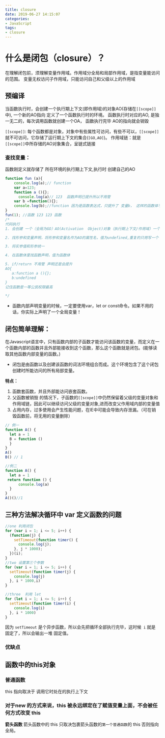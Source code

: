 ```yaml
---
title: closure
date: 2019-06-27 14:15:07
categories:
- JavaScript
tags:
- closure
---
```



# 什么是闭包（closure）？
在理解闭包前，须理解变量作用域。作用域分全局和局部作用域，是指变量能访问的范围。
变量无权访问子作用域，只能访问自己和父级以上的作用域

## 预编译

当函数执行时，会创建一个执行期上下文(即作用域)的对象AO(存储在`[[scope]]`中), 一个新的AO指向 定义了一个函数执行时的环境。
函数执行时对应的AO, 是独一无二的，每次调用函数就创建一个OA， 函数执行完毕 AO的指向就会销毁

`[[scope]]`: 每个函数都是对象，对象中有些属性可访问，有些不可以，`[[scope]]`就不可访问，它存储了运行期上下文的集合(`[GO,AO]`)。
作用域链：就是`[[scope]]`中所存储的AO对象集合，呈链式链接

### 查找变量：

函数刚定义就存储了 所在环境的执行期上下文,执行时 创建自己的AO

```javascript
function fun (a){
    console.log(a);// function
    var a=123;
    function a (){};
      console.log(a)// 123  函数声明已提升所以不用管
    var b =function(){}; 
    console.log(b);//function 因为是函数表达式，只提升了 变量b， 这样的函数体不会提升
}
fun(1); //函数 123 123 函数
/*
代码执行 
1. 会创建 一个（全局为GO）AO(Activation  Object)对象（执行期上下文/作用域）一个存储空间库

2. 找形参和变量声明，将形参和变量名作为AO的属性名，值为undefined,重复的只用写一个

3. 将实参值和形参统一

4. 在函数体里找函数声明，值为函数体

5. if/return 不用管 声明还是会提升
AO{
   a:function a (){};
   b:undefined
}
记住函数是一等公民权限最高

*/
```
- 函数内部声明变量的时候，一定要使用var，let or const命令。如果不用的话，你实际上声明了一个全局变量！

## 闭包简单理解：
在Javascript语言中，只有函数内部的子函数才能访问该函数的变量，而定义在一个函数内部的函数并且外部能接收到这个函数，那么这个函数就是闭包。(能够读取其他函数内部变量的函数。)
-  闭包是由函数以及创建该函数的词法环境组合而成。这个环境包含了这个闭包创建时所能访问的所有局部变量。


**特点：**
1. 函数套函数，并且外部能访问嵌套函数。
2. 父函数被销毁 的情况下，子函数的`[[scope]]`中仍然保留着父级的变量对象和作用域链，因此可以继续访问父级的变量对象,进而改变父作用域内部的变量值
3. 占用内存，过多使用会产生性能问题，在IE中可能会导致内存泄漏。（可在销毁函数前，将无用的变量删除）

```javascript
// 例一
function A() {
  let a = 1
  B = function () 
  }
}
A()
B() // 1

//例二
function A() {
  let a = 1
 return function () {
      console.log(a)
  }
}
A()()//1

```
## 三种方法解决循环中 var 定义函数的问题

```javascript
//one 利用闭包
for (var i = 1; i <= 5; i++) {
  (function(j) {
    setTimeout(function timer() {
      console.log(j);
    }, j * 1000);
  })(i);
}
//two 设置第三个参数
for (var i = 1; i <= 5; i++) {
  setTimeout(function timer(j) {
    console.log(j)
  }, i * 1000,i)
}

//three  利用 let
for (let i = 1; i <= 5; i++) {
  setTimeout(function timer(i) {
    console.log(i)
  }, i * 1000)
}
```
因为 `setTimeout` 是个异步函数，所以会先把循环全部执行完毕，这时候` i` 就是 固定了，所以会输出一堆 固定值。

### 优缺点
 

## 函数中的this对象
### 普通函数

this 指向取决于 调用它时处在的执行上下文

### 对于new 的方式来说，this 被永远绑定在了赋值变量上面，不会被任何方式改变 this


**箭头函数**
箭头函数中的 this 只取决包裹箭头函数的`第一个普通函数`的 this 否则指向全局。

